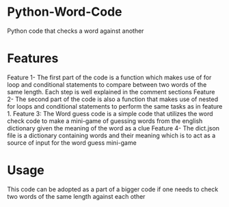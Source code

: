 # Python-Word-Code
Python code that checks a word against another

# Features
Feature 1- The first part of the code is a function which makes use of for loop and conditional statements to compare between two words of the same               length. Each step is well explained in the comment sections 
Feature 2- The second  part of the code is also a function that makes use of nested for loops and conditional statements to perform the same tasks as             in feature 1.
Feature 3: The Word guess code is a simple code that utilizes the word check code to make a mini-game of guessing words from the english dictionary               given the meaning of the word as a clue
Feature 4- The dict.json file is a dictionary containing words and their meaning which is to act as a source of input for the word guess mini-game

# Usage
This code can be adopted as a part of a bigger code if one needs to check two words of the same length against each other
